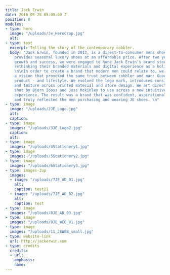 ```yaml
---
title: Jack Erwin
date: 2016-05-28 05:00:00 Z
position: 0
modules:
- type: hero
  image: "/uploads/Je_HeroCrop.jpg"
  alt: 
- type: text
  excerpt: Telling the story of the contemporary cobbler.
  body: "Jack Erwin, founded in 2013, is a direct-to-consumer mens shoe brands that
    provides seasonal luxury shoes at an affordable price. After two years of quick
    growth and success, we were engaged to hone Jack Erwin’s brand story, which meant
    rethinking their branded materials and digital experience as a holistic system.
    \n\nIn order to create a brand that modern men could relate to, we needed to create
    a vision that provoked the same trust between cobbler and man: Guarantee quality,
    product - and lifestyle. We evolved the logo mark, introduced consistent color
    and texture across printed material and store design. We art directed campaigns
    shot by Bjorn Iooss and Joss Mckinley to use across a new intuitive e-commerce
    experience. The result was a brand that was confident, aspirational, understated,
    and truly reflected the men purchasing and wearing JE shoes. \n"
- type: image
  image: "/uploads/2JE_Logo.jpg"
  alt: 
  caption: 
- type: image
  images: "/uploads/3JE_Logo2.jpg"
  caption: 
  alt: 
- type: image
  images: "/uploads/4Stationery1.jpg"
- type: image
  images: "/uploads/5Stationery2.jpg"
- type: image
  images: "/uploads/6Stationery3.jpg"
- type: images-2up
  images:
  - image: "/uploads/7JE_AD_01.jpg"
    alt: 
    caption: test21
  - image: "/uploads/7JE_AD_02.jpg"
    alt: 
    caption: test
- type: image
  images: "/uploads/8JE_AD_03.jpg"
- type: image
  images: "/uploads/9JE_WEB_01.jpg"
- type: image
  images: "/uploads/11_JEWEB_small.jpg"
- type: website-link
  url: http://jackerwin.com
- type: credits
  credits:
  - url: 
    emphasis: 
    name: 
---
```


